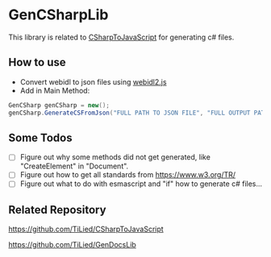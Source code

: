 # GenCSharpLib
This library is related to [CSharpToJavaScript](https://github.com/TiLied/CSharpToJavaScript) for generating c# files.
## How to use
- Convert webidl to json files using [webidl2.js](https://github.com/w3c/webidl2.js/)
- Add in Main Method:
```csharp
GenCSharp genCSharp = new();
genCSharp.GenerateCSFromJson("FULL PATH TO JSON FILE", "FULL OUTPUT PATH");
```
## Some Todos
- [ ] Figure out why some methods did not get generated, like "CreateElement" in "Document".
- [ ] Figure out how to get all standards from https://www.w3.org/TR/
- [ ] Figure out what to do with esmascript and "if" how to generate c# files...

## Related Repository 
https://github.com/TiLied/CSharpToJavaScript

https://github.com/TiLied/GenDocsLib
